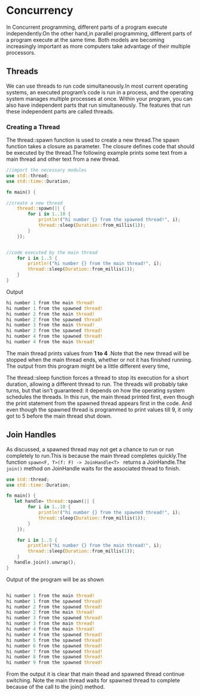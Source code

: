 
# Concurrency

In Concurrent programming,  different parts of a program execute independently.On the other hand,in parallel programming,  different parts of a program execute at the same time. Both models are becoming increasingly important as more computers take advantage of their multiple processors.

## Threads

We can use threads to run code simultaneously.In most current operating systems, an executed program’s code is run in a process, and the operating system manages multiple processes at once. Within your program, you can also have independent parts that run simultaneously. The features that run these independent parts are called threads.

### Creating a Thread

The thread::spawn function is used to create a new thread.The spawn function takes a closure as parameter. The closure defines code that should be executed by the thread.The following example prints some text from a main thread and other text from a new thread.

```rust
//import the necessary modules
use std::thread;
use std::time::Duration;

fn main() {

//create a new thread
    thread::spawn(|| {
        for i in 1..10 {
            println!("hi number {} from the spawned thread!", i);
            thread::sleep(Duration::from_millis(1));
        }
    });


//code executed by the main thread
    for i in 1..5 {
        println!("hi number {} from the main thread!", i);
        thread::sleep(Duration::from_millis(1));
    }
}

```

Output

```rust
hi number 1 from the main thread!
hi number 1 from the spawned thread!
hi number 2 from the main thread!
hi number 2 from the spawned thread!
hi number 3 from the main thread!
hi number 3 from the spawned thread!
hi number 4 from the spawned thread!
hi number 4 from the main thread!

```

The main thread prints values from **1 to 4** .Note that the new thread will be stopped when the main thread ends, whether or not it has finished running. The output from this program might be a little different every time,


The thread::sleep function forces a thread to stop its execution for a short duration, allowing a different thread to run. The threads will probably take turns, but that isn’t guaranteed: it depends on how the operating system schedules the threads. In this run, the main thread printed first, even though the print statement from the spawned thread appears first in the code. And even though the spawned thread is programmed to print values till 9, it only got to 5 before the main thread shut down.

## Join Handles

As discussed, a spawned thread may not get a chance to run or run completely to run.This is because the main thread completes quickly.The function `spawn<F, T>(f: F) -> JoinHandle<T> ` returns a JoinHandle.The `join()` method on JoinHandle waits for the associated thread to finish.
<!-- //appu: make the explanation simple
by saving the return value of thread::spawn in a variable. The return type of thread::spawn is JoinHandle. A JoinHandle is an owned value that, when we call the join method on it, will wait for its thread to finish. -->

```rust
use std::thread;
use std::time::Duration;

fn main() {
   let handle= thread::spawn(|| {
        for i in 1..10 {
            println!("hi number {} from the spawned thread!", i);
            thread::sleep(Duration::from_millis(1));
        }
    });

    for i in 1..5 {
        println!("hi number {} from the main thread!", i);
        thread::sleep(Duration::from_millis(1));
    }
   handle.join().unwrap();
}


```

Output of the program will be as  shown

```rust

hi number 1 from the main thread!
hi number 1 from the spawned thread!
hi number 2 from the spawned thread!
hi number 2 from the main thread!
hi number 3 from the spawned thread!
hi number 3 from the main thread!
hi number 4 from the main thread!
hi number 4 from the spawned thread!
hi number 5 from the spawned thread!
hi number 6 from the spawned thread!
hi number 7 from the spawned thread!
hi number 8 from the spawned thread!
hi number 9 from the spawned thread!


```

From the output it is clear that main thead and spawned thread  continue switching. Note the main thread waits for spawned thread to complete because of the call to the join() method.